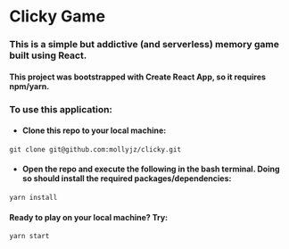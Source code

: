 # Clicky Game

### This is a simple but addictive (and serverless) memory game built using React.

#### This project was bootstrapped with Create React App, so it requires npm/yarn.

### To use this application:

* #### Clone this repo to your local machine:
```
git clone git@github.com:mollyjz/clicky.git
```

* #### Open the repo and execute the following in the bash terminal. Doing so should install the required packages/dependencies:
```
yarn install
```

#### Ready to play on your local machine? Try:
```
yarn start
```